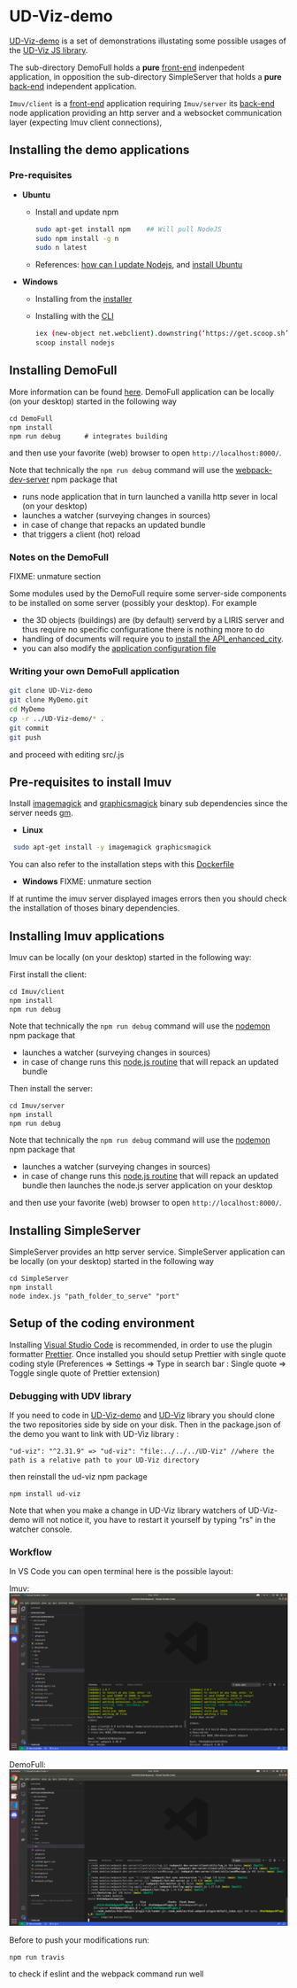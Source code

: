 # UD-Viz-demo
[UD-Viz-demo](https://github.com/VCityTeam/UD-Viz-demo/) is a set of
demonstrations illustating some possible usages of the [UD-Viz JS library](https://github.com/VCityTeam/UD-Viz/).

The sub-directory DemoFull holds a **pure** [front-end](https://en.wikipedia.org/wiki/Front_end_and_back_end) indenpedent application, in opposition the sub-directory SimpleServer that holds a **pure** [back-end](https://en.wikipedia.org/wiki/Front_end_and_back_end) independent application.

`Imuv/client` is a [front-end](https://en.wikipedia.org/wiki/Front_end_and_back_end) application requiring `Imuv/server`
its [back-end](https://en.wikipedia.org/wiki/Front_end_and_back_end) node application providing an http server and a websocket communication layer (expecting Imuv client connections),

## Installing the demo applications
### Pre-requisites

* **Ubuntu**

  * Install and update npm

    ```bash
    sudo apt-get install npm    ## Will pull NodeJS
    sudo npm install -g n     
    sudo n latest
    ```

  * References: [how can I update Nodejs](https://askubuntu.com/questions/426750/how-can-i-update-my-nodejs-to-the-latest-version), and [install Ubuntu](http://www.hostingadvice.com/how-to/install-nodejs-ubuntu-14-04/#ubuntu-package-manager)

* **Windows**
  
  * Installing from the [installer](https://nodejs.org/en/download/)
  * Installing with the [CLI](https://en.wikipedia.org/wiki/Command-line_interface)

    ```bash
    iex (new-object net.webclient).downstring(‘https://get.scoop.sh’)
    scoop install nodejs
    ```



## Installing DemoFull

More information can be found [here](./DemoFull/Readme.md). DemoFull application can be locally (on your desktop) started in the following way
```
cd DemoFull
npm install
npm run debug      # integrates building
```
and then use your favorite (web) browser to open
`http://localhost:8000/`.

Note that technically the `npm run debug` command will use the [webpack-dev-server](https://github.com/webpack/webpack-dev-server) npm package that
 - runs node application that in turn launched a vanilla http sever in local (on your desktop) 
 - launches a watcher (surveying changes in sources)
 - in case of change that repacks an updated bundle
 - that triggers a client (hot) reload 

### Notes on the DemoFull
FIXME: unmature section

Some modules used by the DemoFull require some server-side components to be installed on
some server (possibly your desktop). For example
 * the 3D objects (buildings) are (by default) serverd by a LIRIS server
   and thus require no specific configuratione there is nothing more to do
 * handling of documents will require you to [install the API_enhanced_city](https://github.com/VCityTeam/UD-Serv/blob/master/API_Enhanced_City/INSTALL.md).
 * you can also modify the [application configuration file](DemoFull/assets/config/config.json)

### Writing your own DemoFull application
```bash
git clone UD-Viz-demo
git clone MyDemo.git
cd MyDemo
cp -r ../UD-Viz-demo/* .
git commit
git push
```
and proceed with editing src/<FIXME>.js

## Pre-requisites to install Imuv
Install [imagemagick](https://imagemagick.org/index.php) and [graphicsmagick](http://www.graphicsmagick.org/) binary sub dependencies since the server needs [gm](https://www.npmjs.com/package/gm?activeTab=readme).

* **Linux**
```bash
 sudo apt-get install -y imagemagick graphicsmagick
```
You can also refer to the installation steps with this [Dockerfile](https://github.com/VCityTeam/UD-Viz-demo-docker/blob/main/v2.31.6/Imuv/Dockerfile)

* **Windows**
FIXME: unmature section

If at runtime the imuv server displayed images errors then you should check the installation of thoses binary dependencies. 

## Installing Imuv applications

Imuv can be locally (on your desktop) started in the following way:

First install the client:
```
cd Imuv/client
npm install
npm run debug
```

Note that technically the `npm run debug` command will use the [nodemon](https://www.npmjs.com/package/nodemon) npm package that
- launches a watcher (surveying changes in sources)
- in case of change runs this [node.js routine](./Imuv/client/bin/debug.js) that will repack an updated bundle

Then install the server:

```
cd Imuv/server
npm install
npm run debug
```

Note that technically the `npm run debug` command will use the [nodemon](https://www.npmjs.com/package/nodemon) npm package that
- launches a watcher (surveying changes in sources)
- in case of change runs this [node.js routine](./Imuv/server/bin/debug.js) that will repack an updated bundle then launches the node.js server application on your desktop

and then use your favorite (web) browser to open
`http://localhost:8000/`.

## Installing SimpleServer

SimpleServer provides an http server service.
SimpleServer application can be locally (on your desktop) started in the following way
```
cd SimpleServer
npm install
node index.js "path_folder_to_serve" "port"
```
 
## Setup of the coding environment

Installing [Visual Studio Code](https://code.visualstudio.com/) is recommended, in order to use the plugin formatter [Prettier](https://marketplace.visualstudio.com/items?itemName=esbenp.prettier-vscode). Once installed you should setup Prettier with single quote coding style (Preferences => Settings => Type in search bar : Single quote => Toggle single quote of Prettier extension)

### Debugging with UDV library

If you need to code in [UD-Viz-demo](https://github.com/VCityTeam/UD-Viz-demo) and [UD-Viz](https://github.com/VCityTeam/UD-Viz) library you should clone the two repositories side by side on your disk. Then in the package.json of the demo you want to link with UD-Viz library :

```
"ud-viz": "^2.31.9" => "ud-viz": "file:../../../UD-Viz" //where the path is a relative path to your UD-Viz directory
```

then reinstall the ud-viz npm package

```
npm install ud-viz
```

Note that when you make a change in UD-Viz library watchers of UD-Viz-demo will not notice it, you have to restart it yourself by typing "rs" in the watcher console.

### Workflow

In VS Code you can open terminal here is the possible layout:

Imuv:
![layout_demo_full](./Doc/Devel/Pictures/Possible_lyout_demo_full.png)

DemoFull:
![layout_demo_full](./Doc/Devel/Pictures/Possible_lyout_imuv.png)

Before to push your modifications run:
```
npm run travis
```
to check if eslint and the webpack command run well
